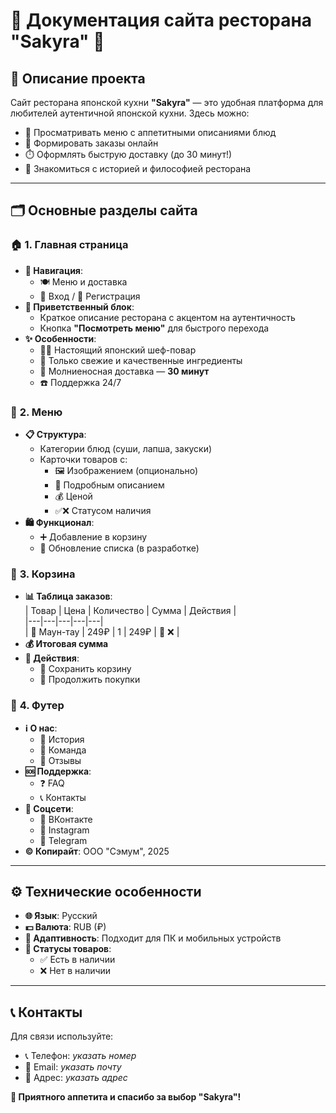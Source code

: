 # 🍣 Документация сайта ресторана "Sakyra" 🏮

## 📝 Описание проекта
Сайт ресторана японской кухни **"Sakyra"** — это удобная платформа для любителей аутентичной японской кухни. Здесь можно:  
- 🍱 Просматривать меню с аппетитными описаниями блюд  
- 🛒 Формировать заказы онлайн  
- ⏱️ Оформлять быструю доставку (до 30 минут!)  
- 📖 Знакомиться с историей и философией ресторана  

---

## 🗂️ Основные разделы сайта

### 🏠 **1. Главная страница**
- **🔎 Навигация**:  
  - 🍽️ Меню и доставка  
  - 🔑 Вход / 📝 Регистрация  
- **🎌 Приветственный блок**:  
  - Краткое описание ресторана с акцентом на аутентичность  
  - Кнопка **"Посмотреть меню"** для быстрого перехода  
- **✨ Особенности**:  
  - 👨‍🍳 Настоящий японский шеф-повар  
  - 🥢 Только свежие и качественные ингредиенты  
  - 🚀 Молниеносная доставка — **30 минут**  
  - ☎️ Поддержка 24/7  

### 🍜 **2. Меню**
- **📋 Структура**:  
  - Категории блюд (суши, лапша, закуски)  
  - Карточки товаров с:  
    - 🖼️ Изображением (опционально)  
    - 📝 Подробным описанием  
    - 💰 Ценой  
    - ✅❌ Статусом наличия  
- **🛍️ Функционал**:  
  - ➕ Добавление в корзину  
  - 🔄 Обновление списка (в разработке)  

### 🛒 **3. Корзина**
- **📊 Таблица заказов**:  
  | Товар | Цена | Количество | Сумма | Действия |  
  |---|---|---|---|---|  
  | 🍣 Маун-тау | 249₽ | 1 | 249₽ | 🔄 ❌ |  
- **💰 Итоговая сумма**  
- **📌 Действия**:  
  - 💾 Сохранить корзину  
  - 🏪 Продолжить покупки  

### 📍 **4. Футер**
- **ℹ️ О нас**:  
  - 📜 История  
  - 👥 Команда  
  - 💬 Отзывы  
- **🆘 Поддержка**:  
  - ❓ FAQ  
  - 📞 Контакты  
- **📱 Соцсети**:  
  - 📘 ВКонтакте  
  - 📸 Instagram  
  - 📨 Telegram  
- **©️ Копирайт**: ООО "Сэмум", 2025  

---

## ⚙️ Технические особенности
- **🌐 Язык**: Русский  
- **💵 Валюта**: RUB (₽)  
- **📱 Адаптивность**: Подходит для ПК и мобильных устройств  
- **🔄 Статусы товаров**:  
  - ✅ Есть в наличии  
  - ❌ Нет в наличии  

---

## 📞 Контакты
Для связи используйте:  
- 📞 Телефон: *указать номер*  
- 📧 Email: *указать почту*  
- 📍 Адрес: *указать адрес*  

**🎎 Приятного аппетита и спасибо за выбор "Sakyra"!**  
